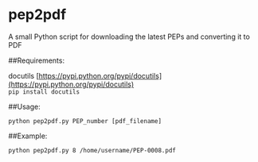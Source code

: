 # pep2pdf
A small Python script for downloading the latest PEPs and converting it to PDF

##Requirements:

docutils [https://pypi.python.org/pypi/docutils](https://pypi.python.org/pypi/docutils)    
`pip install docutils`

##Usage:

`python pep2pdf.py PEP_number [pdf_filename]`

##Example:

`python pep2pdf.py 8 /home/username/PEP-0008.pdf`

